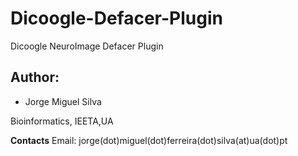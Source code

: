# Dicoogle-Defacer-Plugin
Dicoogle NeuroImage Defacer Plugin

## Author:

- Jorge Miguel Silva

Bioinformatics, IEETA,UA

**Contacts**
Email: jorge(dot)miguel(dot)ferreira(dot)silva(at)ua(dot)pt

